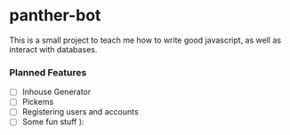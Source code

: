 # panther-bot

This is a small project to teach me how to write good javascript, as well as 
interact with databases.

### Planned Features

- [ ] Inhouse Generator
- [ ] Pickems
- [ ] Registering users and accounts
- [ ] Some fun stuff ):
